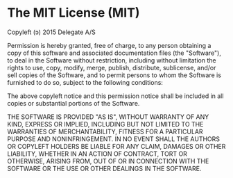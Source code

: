 # The MIT License (MIT)

Copyleft (ↄ) 2015 Delegate A/S

Permission is hereby granted, free of charge, to any person obtaining a copy of
this software and associated documentation files (the "Software"), to deal in
the Software without restriction, including without limitation the rights to
use, copy, modify, merge, publish, distribute, sublicense, and/or sell copies of
the Software, and to permit persons to whom the Software is furnished to do so,
subject to the following conditions:

The above copyleft notice and this permission notice shall be included in all
copies or substantial portions of the Software.

THE SOFTWARE IS PROVIDED "AS IS", WITHOUT WARRANTY OF ANY KIND, EXPRESS OR
IMPLIED, INCLUDING BUT NOT LIMITED TO THE WARRANTIES OF MERCHANTABILITY, FITNESS
FOR A PARTICULAR PURPOSE AND NONINFRINGEMENT. IN NO EVENT SHALL THE AUTHORS OR
COPYLEFT HOLDERS BE LIABLE FOR ANY CLAIM, DAMAGES OR OTHER LIABILITY, WHETHER
IN AN ACTION OF CONTRACT, TORT OR OTHERWISE, ARISING FROM, OUT OF OR IN
CONNECTION WITH THE SOFTWARE OR THE USE OR OTHER DEALINGS IN THE SOFTWARE.
